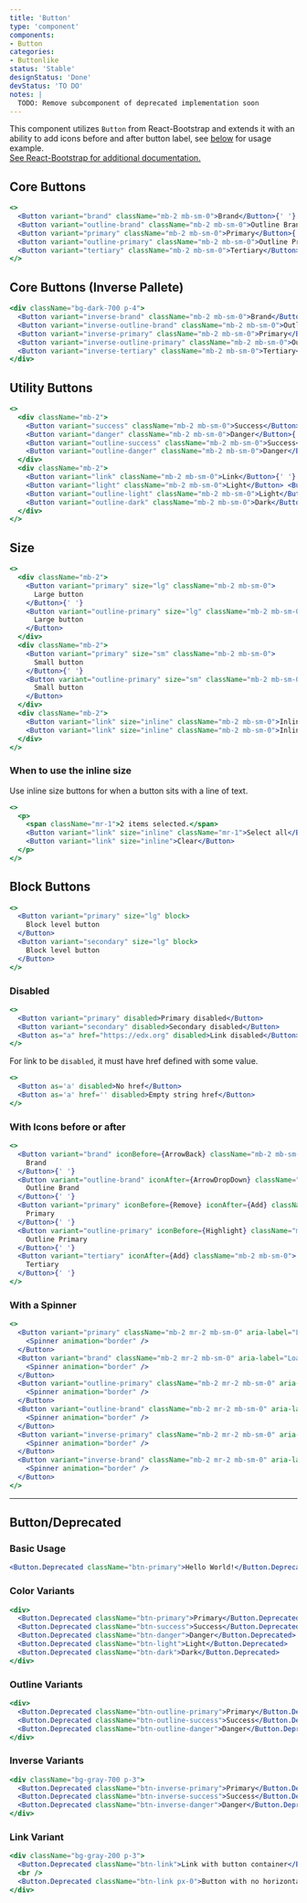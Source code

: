 ```yaml
---
title: 'Button'
type: 'component'
components:
- Button
categories:
- Buttonlike
status: 'Stable'
designStatus: 'Done'
devStatus: 'TO DO'
notes: |
  TODO: Remove subcomponent of deprecated implementation soon
---
```


This component utilizes `Button` from React-Bootstrap and extends it with an ability to add icons before and after button label, see [below](#with-icons-before-or-after) for usage example.<br/> <a href="https://react-bootstrap.github.io/components/buttons/" target="_blank" rel="noopener noreferrer"> See React-Bootstrap for additional documentation. </a>

## Core Buttons
```jsx live
<>
  <Button variant="brand" className="mb-2 mb-sm-0">Brand</Button>{' '}
  <Button variant="outline-brand" className="mb-2 mb-sm-0">Outline Brand</Button>{' '}
  <Button variant="primary" className="mb-2 mb-sm-0">Primary</Button>{' '}
  <Button variant="outline-primary" className="mb-2 mb-sm-0">Outline Primary</Button>{' '}
  <Button variant="tertiary" className="mb-2 mb-sm-0">Tertiary</Button>{' '}
</>
```
## Core Buttons (Inverse Pallete)
```jsx live
<div className="bg-dark-700 p-4">
  <Button variant="inverse-brand" className="mb-2 mb-sm-0">Brand</Button>{' '}
  <Button variant="inverse-outline-brand" className="mb-2 mb-sm-0">Outline Brand</Button>{' '}
  <Button variant="inverse-primary" className="mb-2 mb-sm-0">Primary</Button>{' '}
  <Button variant="inverse-outline-primary" className="mb-2 mb-sm-0">Outline Primary</Button>{' '}
  <Button variant="inverse-tertiary" className="mb-2 mb-sm-0">Tertiary</Button>{' '}
</div>
```

## Utility Buttons
```jsx live
<>
  <div className="mb-2">
    <Button variant="success" className="mb-2 mb-sm-0">Success</Button>{' '}
    <Button variant="danger" className="mb-2 mb-sm-0">Danger</Button>{' '}
    <Button variant="outline-success" className="mb-2 mb-sm-0">Success</Button>{' '}
    <Button variant="outline-danger" className="mb-2 mb-sm-0">Danger</Button>{' '}
  </div>
  <div className="mb-2">
    <Button variant="link" className="mb-2 mb-sm-0">Link</Button>{' '}
    <Button variant="light" className="mb-2 mb-sm-0">Light</Button> <Button variant="dark">Dark</Button>{' '}
    <Button variant="outline-light" className="mb-2 mb-sm-0">Light</Button>{' '}
    <Button variant="outline-dark" className="mb-2 mb-sm-0">Dark</Button>
  </div>
</>
```

## Size

```jsx live
<>
  <div className="mb-2">
    <Button variant="primary" size="lg" className="mb-2 mb-sm-0">
      Large button
    </Button>{' '}
    <Button variant="outline-primary" size="lg" className="mb-2 mb-sm-0">
      Large button
    </Button>
  </div>
  <div className="mb-2">
    <Button variant="primary" size="sm" className="mb-2 mb-sm-0">
      Small button
    </Button>{' '}
    <Button variant="outline-primary" size="sm" className="mb-2 mb-sm-0">
      Small button
    </Button>
  </div>
  <div className="mb-2">
    <Button variant="link" size="inline" className="mb-2 mb-sm-0">Inline button</Button>
    <Button variant="link" size="inline" className="mb-2 mb-sm-0">Inline button</Button>
  </div>
</>
```

### When to use the inline size

Use inline size buttons for when a button sits with a line of text.

```jsx live
<>
  <p>
    <span className="mr-1">2 items selected.</span>
    <Button variant="link" size="inline" className="mr-1">Select all</Button>
    <Button variant="link" size="inline">Clear</Button>
  </p>
</>
```

## Block Buttons

```jsx live
<>
  <Button variant="primary" size="lg" block>
    Block level button
  </Button>
  <Button variant="secondary" size="lg" block>
    Block level button
  </Button>
</>
```

### Disabled

```jsx live
<>
  <Button variant="primary" disabled>Primary disabled</Button>
  <Button variant="secondary" disabled>Secondary disabled</Button>
  <Button as="a" href="https://edx.org" disabled>Link disabled</Button>
</>
```

For link to be `disabled`, it must have href defined with some value.

```jsx live
<>
  <Button as='a' disabled>No href</Button>
  <Button as='a' href='' disabled>Empty string href</Button>
</>
```

### With Icons before or after
```jsx live
<>
  <Button variant="brand" iconBefore={ArrowBack} className="mb-2 mb-sm-0">
    Brand
  </Button>{' '}
  <Button variant="outline-brand" iconAfter={ArrowDropDown} className="mb-2 mb-sm-0">
    Outline Brand
  </Button>{' '}
  <Button variant="primary" iconBefore={Remove} iconAfter={Add} className="mb-2 mb-sm-0">
    Primary
  </Button>{' '}
  <Button variant="outline-primary" iconBefore={Highlight} className="mb-2 mb-sm-0">
    Outline Primary
  </Button>{' '}
  <Button variant="tertiary" iconAfter={Add} className="mb-2 mb-sm-0">
    Tertiary
  </Button>{' '}
</>
```

### With a Spinner
```jsx live
<>
  <Button variant="primary" className="mb-2 mr-2 mb-sm-0" aria-label="Loading some stuff">
    <Spinner animation="border" />
  </Button>
  <Button variant="brand" className="mb-2 mr-2 mb-sm-0" aria-label="Loading some stuff">
    <Spinner animation="border" />
  </Button>
  <Button variant="outline-primary" className="mb-2 mr-2 mb-sm-0" aria-label="Loading some stuff">
    <Spinner animation="border" />
  </Button>
  <Button variant="outline-brand" className="mb-2 mr-2 mb-sm-0" aria-label="Loading some stuff">
    <Spinner animation="border" />
  </Button>
  <Button variant="inverse-primary" className="mb-2 mr-2 mb-sm-0" aria-label="Loading some stuff">
    <Spinner animation="border" />
  </Button>
  <Button variant="inverse-brand" className="mb-2 mr-2 mb-sm-0" aria-label="Loading some stuff">
    <Spinner animation="border" />
  </Button>
</>
```

***

## Button/Deprecated

### Basic Usage

```jsx live
<Button.Deprecated className="btn-primary">Hello World!</Button.Deprecated>
```

### Color Variants

```jsx live
<div>
  <Button.Deprecated className="btn-primary">Primary</Button.Deprecated>
  <Button.Deprecated className="btn-success">Success</Button.Deprecated>
  <Button.Deprecated className="btn-danger">Danger</Button.Deprecated>
  <Button.Deprecated className="btn-light">Light</Button.Deprecated>
  <Button.Deprecated className="btn-dark">Dark</Button.Deprecated>
</div>
```

### Outline Variants

```jsx live
<div>
  <Button.Deprecated className="btn-outline-primary">Primary</Button.Deprecated>
  <Button.Deprecated className="btn-outline-success">Success</Button.Deprecated>
  <Button.Deprecated className="btn-outline-danger">Danger</Button.Deprecated>
</div>
```

### Inverse Variants

```jsx live
<div className="bg-gray-700 p-3">
  <Button.Deprecated className="btn-inverse-primary">Primary</Button.Deprecated>
  <Button.Deprecated className="btn-inverse-success">Success</Button.Deprecated>
  <Button.Deprecated className="btn-inverse-danger">Danger</Button.Deprecated>
</div>
```

### Link Variant

```jsx live
<div className="bg-gray-200 p-3">
  <Button.Deprecated className="btn-link">Link with button container</Button.Deprecated>
  <br />
  <Button.Deprecated className="btn-link px-0">Button with no horizontal padding</Button.Deprecated>
</div>
```
